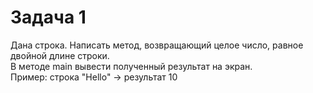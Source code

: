 # Задача 1  
Дана строка. Написать метод, возвращающий целое число, равное двойной длине строки.  
В методе main  вывести полученный результат на экран.  
Пример: строка "Hello" -> результат 10





